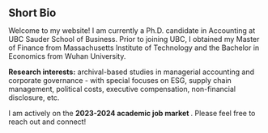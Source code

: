 
<h2 id="bio" style="margin: 2px 0px 0px;">  
<br> Short Bio   </h2>

Welcome to my website! I am currently a Ph.D. candidate in Accounting at UBC Sauder School of Business. Prior to joining UBC, I obtained my Master of Finance from Massachusetts Institute of Technology and the Bachelor in Economics from Wuhan University. 
 
<strong>Research interests:</strong> archival-based studies in managerial accounting and corporate governance - with special focuses on ESG, supply chain management, political costs, executive compensation, non-financial disclosure, etc. 

 

I am actively on the <strong >2023-2024 academic job market </strong>. Please feel free to reach out and connect!
